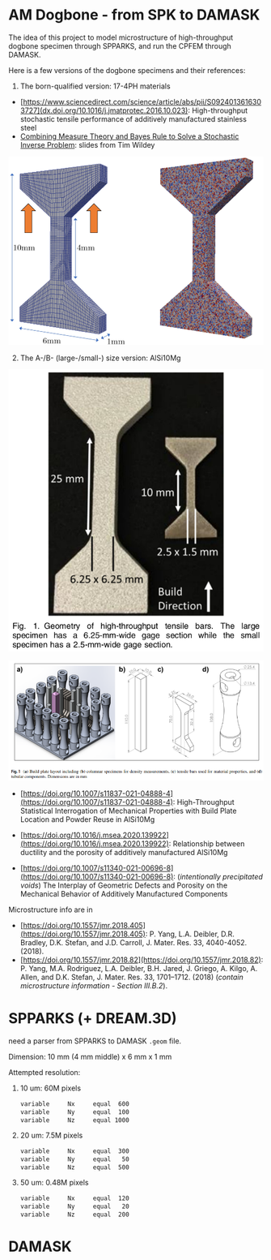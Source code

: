 
# AM Dogbone - from SPK to DAMASK

The idea of this project to model microstructure of high-throughput dogbone specimen through SPPARKS, and run the CPFEM through DAMASK.

Here is a few versions of the dogbone specimens and their references:

1. The born-qualified version: 17-4PH materials

* [https://www.sciencedirect.com/science/article/abs/pii/S0924013616303727](dx.doi.org/10.1016/j.jmatprotec.2016.10.023): High-throughput stochastic tensile performance of additively
manufactured stainless steel
* [Combining Measure Theory and Bayes Rule to Solve a Stochastic Inverse Problem](https://www.osti.gov/servlets/purl/1877851): slides from Tim Wildey

![Geometry of the dogbone specimen](./dogbone_geom.png)

2. The A-/B- (large-/small-) size version: AlSi10Mg

![Geometry of the dogbone specimen](./AlSi10Mg_dogbone.png)

![Geometry of the dogbone specimen](./AlSi10Mg_dogbone_intentional_void.png)

* [https://doi.org/10.1007/s11837-021-04888-4](https://doi.org/10.1007/s11837-021-04888-4): High-Throughput Statistical Interrogation of Mechanical Properties with Build Plate Location and Powder Reuse in AlSi10Mg
* [https://doi.org/10.1016/j.msea.2020.139922](https://doi.org/10.1016/j.msea.2020.139922): Relationship between ductility and the porosity of additively manufactured AlSi10Mg

* [https://doi.org/10.1007/s11340-021-00696-8](https://doi.org/10.1007/s11340-021-00696-8): (*intentionally precipitated voids*) The Interplay of Geometric Defects and Porosity on the Mechanical Behavior of Additively Manufactured Components

Microstructure info are in

* [https://doi.org/10.1557/jmr.2018.405](https://doi.org/10.1557/jmr.2018.405): P. Yang, L.A. Deibler, D.R. Bradley, D.K. Stefan, and J.D. Carroll, J. Mater. Res. 33, 4040-4052. (2018).
* [https://doi.org/10.1557/jmr.2018.82](https://doi.org/10.1557/jmr.2018.82): P. Yang, M.A. Rodriguez, L.A. Deibler, B.H. Jared, J. Griego, A. Kilgo, A. Allen, and D.K. Stefan, J. Mater. Res. 33, 1701–1712. (2018) (*contain microstructure information - Section III.B.2*).

# SPPARKS (+ DREAM.3D)

need a parser from SPPARKS to DAMASK `.geom` file.

Dimension: 10 mm (4 mm middle) x 6 mm x 1 mm

Attempted resolution:
1. 10 um: 60M pixels
	```
	variable     Nx     equal  600
	variable     Ny     equal  100
	variable     Nz     equal 1000
	```

2. 20 um: 7.5M pixels
	```
	variable     Nx     equal  300
	variable     Ny     equal   50
	variable     Nz     equal  500
	```

3. 50 um: 0.48M pixels
	```
	variable     Nx     equal  120
	variable     Ny     equal   20
	variable     Nz     equal  200
	```


# DAMASK
